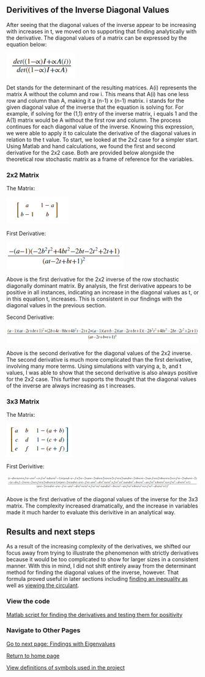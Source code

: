 ## Derivitives of the Inverse Diagonal Values
After seeing that the diagonal values of the inverse appear to be increasing with increases in t, we moved on to supporting that finding analytically with the derivative. The diagonal values of a matrix can be expressed by the equation below:

![](images/determinant_expression_of_diagonal_of_inverse.png)

Det stands for the determinant of the resulting matrices. A(i) represents the matrix A without the column and row i. This means that A(i) has one less row and column than A, making it a (n-1) x (n-1) matrix. i stands for the given diagonal value of the inverse that the equation is solving for. For example, if solving for the (1,1) entry of the inverse matrix, i equals 1 and the A(1) matrix would be A without the first row and column. The process continues for each diagonal value of the inverse. Knowing this expression, we were able to apply it to calculate the derivative of the diagonal values in relation to the t value. To start, we looked at the 2x2 case for a simpler start. Using Matlab and hand calculations, we found the first and second derivative for the 2x2 case. Both are provided below alongside the theoretical row stochastic matrix as a frame of reference for the variables.  

### 2x2 Matrix

The Matrix:

![](images/theoretical_2x2_matrix.png)

First Derivative:

![](images/first_derivitive_2x2.png)

Above is the first derivative for the 2x2 inverse of the row stochastic diagonally dominant matrix. By analysis, the first derivative appears to be positive in all instances, indicating an increase in the diagonal values as t, or in this equation t, increases. This is consistent in our findings with the diagonal values in the previous section.  

Second Derivative:

![](images/second_derivitive_2x2.png)

Above is the second derivative for the diagonal values of the 2x2 inverse. The second derivative is much more complicated than the first derivative, involving many more terms. Using simulations with varying a, b, and t values, I was able to show that the second derivative is also always positive for the 2x2 case. This further supports the thought that the diagonal values of the inverse are always increasing as t increases. 

### 3x3 Matrix

The Matrix:

![](images/theoretical_3x3_matrix.png)

First Derivitive:

![](images/first_derivitive_3x3.png)

Above is the first derivative of the diagonal values of the inverse for the 3x3 matrix. The complexity increased dramatically, and the increase in variables made it much harder to evaluate this derivitive in an analytical way. 

## Results and next steps
As a result of the increasing complexity of the derivatives, we shifted our focus away from trying to illustrate the phenomenon with strictly derivatives because it would be too complicated to show for larger sizes in a consistent manner. With this in mind, I did not shift entirely away from the determinant method for finding the diagonal values of the inverse, however. That formula proved useful in later sections including [finding an inequality as](inequality_findings.md) well as [viewing the circulant](circulant_observations.md).
### View the code

[Matlab script for finding the derivatives and testing them for positivity](code_files/looking_at_determinant_derivatives.m)

### Navigate to Other Pages

[Go to next page: Findings with Eigenvalues](eigenvalue_findings.md)

[Return to home page](README.md)

[View definitions of symbols used in the project](definitions.md)

